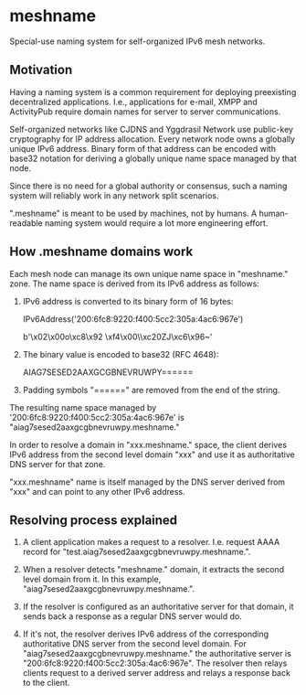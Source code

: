# meshname

Special-use naming system for self-organized IPv6 mesh networks. 

## Motivation

Having a naming system is a common requirement for deploying preexisting 
decentralized applications. I.e., applications for e-mail, XMPP and ActivityPub 
require domain names for server to server communications.

Self-organized networks like CJDNS and Yggdrasil Network use public-key 
cryptography for IP address allocation. Every network node owns 
a globally unique IPv6 address. Binary form of that address can be encoded with 
base32 notation for deriving a globally unique name space managed by that node.

Since there is no need for a global authority or consensus, such a naming system 
will reliably work in any network split scenarios.

".meshname" is meant to be used by machines, not by humans. A human-readable 
naming system would require a lot more engineering effort. 

## How .meshname domains work

Each mesh node can manage its own unique name space in "meshname." zone. 
The name space is derived from its IPv6 address as follows:

1) IPv6 address is converted to its binary form of 16 bytes:

    IPv6Address('200:6fc8:9220:f400:5cc2:305a:4ac6:967e')

    b'\x02\x00o\xc8\x92 \xf4\x00\\\xc20ZJ\xc6\x96~'

2) The binary value is encoded to base32 (RFC 4648):

    AIAG7SESED2AAXGCGBNEVRUWPY======

3) Padding symbols "======" are removed from the end of the string.

The resulting name space managed by '200:6fc8:9220:f400:5cc2:305a:4ac6:967e'
is "aiag7sesed2aaxgcgbnevruwpy.meshname."

In order to resolve a domain in "xxx.meshname." space, the client derives IPv6 
address from the second level domain "xxx" and use it as authoritative DNS server
for that zone.

"xxx.meshname" name is itself managed by the DNS server derived from "xxx" and 
can point to any other IPv6 address.

## Resolving process explained

1) A client application makes a request to a resolver.
I.e. request AAAA record for "test.aiag7sesed2aaxgcgbnevruwpy.meshname.".

2) When a resolver detects "meshname." domain, it extracts the second level 
domain from it. In this example, "aiag7sesed2aaxgcgbnevruwpy.meshname.".

3) If the resolver is configured as an authoritative server for that 
domain, it sends back a response as a regular DNS server would do.

4) If it's not, the resolver derives IPv6 address of the corresponding 
authoritative DNS server from the second level domain.
For "aiag7sesed2aaxgcgbnevruwpy.meshname." the authoritative server is 
"200:6fc8:9220:f400:5cc2:305a:4ac6:967e".
The resolver then relays clients request to a derived server address and 
relays a response back to the client.
